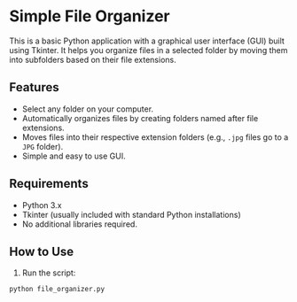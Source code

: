 # Simple File Organizer

This is a basic Python application with a graphical user interface (GUI) built using Tkinter. It helps you organize files in a selected folder by moving them into subfolders based on their file extensions.

## Features

- Select any folder on your computer.
- Automatically organizes files by creating folders named after file extensions.
- Moves files into their respective extension folders (e.g., `.jpg` files go to a `JPG` folder).
- Simple and easy to use GUI.

## Requirements

- Python 3.x
- Tkinter (usually included with standard Python installations)
- No additional libraries required.

## How to Use

1. Run the script:

```bash
python file_organizer.py
